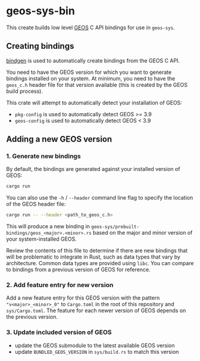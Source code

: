 # geos-sys-bin

This create builds low level [GEOS](https://libgeos.org/) C API bindings for use
in `geos-sys`.

## Creating bindings

[bindgen](https://docs.rs/bindgen/latest/bindgen/) is used to automatically
create bindings from the GEOS C API.

You need to have the GEOS version for which you want to generate bindings
installed on your system. At minimum, you need to have the `geos_c.h` header
file for that version available (this is created by the GEOS build process).

This crate will attempt to automatically detect your installation of GEOS:

-   `pkg-config` is used to automatically detect GEOS >= 3.9
-   `geos-config` is used to automatically detect GEOS < 3.9

## Adding a new GEOS version

### 1. Generate new bindings

By default, the bindings are generated against your installed version of GEOS:

```bash
cargo run
```

You can also use the `-h` / `--header` command line flag to specify the location
of the GEOS header file:

```bash
cargo run -- --header <path_to_geos_c.h>
```

This will produce a new binding in
`geos-sys/prebuilt-bindings/geos_<major>.<minor>.rs` based on the major and minor
version of your system-installed GEOS.

Review the contents of this file to determine if there are new bindings that
will be problematic to integrate in Rust, such as data types that vary by
architecture. Common data types are provided using `libc`. You can compare to
bindings from a previous version of GEOS for reference.

### 2. Add feature entry for new version

Add a new feature entry for this GEOS version with the pattern
`"v<major>_<minor>_0"` to `Cargo.toml` in the root of this repository and
`sys/Cargo.toml`. The feature for each newer version of GEOS depends on the
previous version.

### 3. Update included version of GEOS

* update the GEOS submodule to the latest available GEOS version
* update `BUNDLED_GEOS_VERSION` in `sys/build.rs` to match this version
